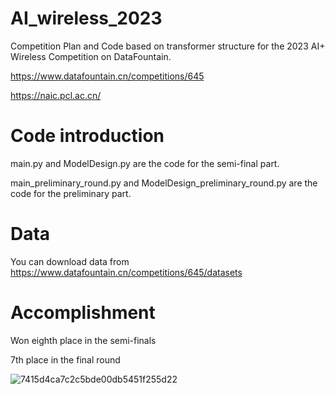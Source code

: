 # AI_wireless_2023

Competition Plan and Code based on transformer structure for the 2023 AI+ Wireless Competition on DataFountain. 

https://www.datafountain.cn/competitions/645

https://naic.pcl.ac.cn/

# Code introduction
main.py and ModelDesign.py are the code for the semi-final part.

main_preliminary_round.py and ModelDesign_preliminary_round.py are the code for the preliminary part.

# Data
You can download data from https://www.datafountain.cn/competitions/645/datasets

# Accomplishment
Won eighth place in the semi-finals

7th place in the final round

![7415d4ca7c2c5bde00db5451f255d22](https://github.com/ZzzihaoGuo/AI_wireless_2023/assets/149229033/fe063029-6f6e-49cb-8e7d-389381e6d2f7)
